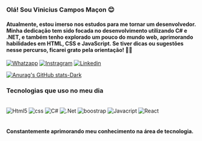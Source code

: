 ### Olá! Sou Vinicius Campos Maçon 😊
#### Atualmente, estou imerso nos estudos para me tornar um desenvolvedor. Minha dedicação tem sido focada no desenvolvimento utilizando C# e .NET, e também tenho explorado um pouco do mundo web, aprimorando habilidades em HTML, CSS e JavaScript. Se tiver dicas ou sugestões nesse percurso, ficarei grato pela orientação! 🚀✨
[![Whatzapp](https://img.shields.io/badge/WhatsApp-25D366?style=for-the-badge&logo=whatsapp&logoColor=white)](https://api.whatsapp.com/send?phone=5562986640301)
[![Instragram](https://img.shields.io/badge/Instagram-E4405F?style=for-the-badge&logo=instagram&logoColor=white)](https://www.instagram.com/vinicius_macon2003/)
[![Linkedin](https://img.shields.io/badge/LinkedIn-0077B5?style=for-the-badge&logo=linkedin&logoColor=white)](https://www.linkedin.com/public-profile/settings?trk=d_flagship3_profile_self_view_public_profile)

[![Anurag's GitHub stats-Dark](https://github-readme-stats.vercel.app/api?username=anuraghazra&show_icons=true&theme=dark#gh-dark-mode-only)](https://github.com/anuraghazra/github-readme-stats#gh-dark-mode-only)

### Tecnologias que uso no meu dia 

<div style ="display: incline_block"><br/>
<img align ="center" alt="Html5" src= "https://img.shields.io/badge/HTML5-E34F26?style=for-the-badge&logo=html5&logoColor=white"/>
<img align ="center" alt="css" src= "https://img.shields.io/badge/CSS3-1572B6?style=for-the-badge&logo=css3&logoColor=white"/>
<img align ="center" alt="C#" src= "https://img.shields.io/badge/C%23-239120?style=for-the-badge&logo=c-sharp&logoColor=white"/>
<img align ="center" alt=".Net" src= "https://img.shields.io/badge/.NET-5C2D91?style=for-the-badge&logo=.net&logoColor=white"/>
<img align ="center" alt="boostrap" src= "https://img.shields.io/badge/Bootstrap-563D7C?style=for-the-badge&logo=bootstrap&logoColor=white
"/>
<img align ="center" alt="Javacript" src= "https://img.shields.io/badge/JavaScript-323330?style=for-the-badge&logo=javascript&logoColor=F7DF1E"/>
<img align ="center" alt="React" src= "https://img.shields.io/badge/React-20232A?style=for-the-badge&logo=react&logoColor=61DAFB"/>
<div><br/>

#### Constantemente aprimorando meu conhecimento na área de tecnologia.




